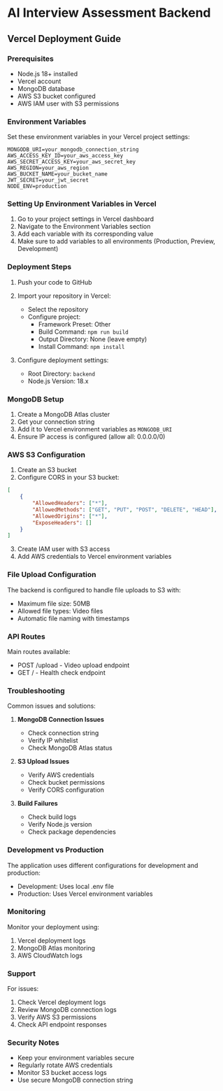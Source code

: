 # AI Interview Assessment Backend

## Vercel Deployment Guide

### Prerequisites
- Node.js 18+ installed
- Vercel account
- MongoDB database
- AWS S3 bucket configured
- AWS IAM user with S3 permissions

### Environment Variables

Set these environment variables in your Vercel project settings:

```env
MONGODB_URI=your_mongodb_connection_string
AWS_ACCESS_KEY_ID=your_aws_access_key
AWS_SECRET_ACCESS_KEY=your_aws_secret_key
AWS_REGION=your_aws_region
AWS_BUCKET_NAME=your_bucket_name
JWT_SECRET=your_jwt_secret
NODE_ENV=production
```

### Setting Up Environment Variables in Vercel

1. Go to your project settings in Vercel dashboard
2. Navigate to the Environment Variables section
3. Add each variable with its corresponding value
4. Make sure to add variables to all environments (Production, Preview, Development)

### Deployment Steps

1. Push your code to GitHub
2. Import your repository in Vercel:
   - Select the repository
   - Configure project:
     - Framework Preset: Other
     - Build Command: `npm run build`
     - Output Directory: None (leave empty)
     - Install Command: `npm install`

3. Configure deployment settings:
   - Root Directory: `backend`
   - Node.js Version: 18.x

### MongoDB Setup

1. Create a MongoDB Atlas cluster
2. Get your connection string
3. Add it to Vercel environment variables as `MONGODB_URI`
4. Ensure IP access is configured (allow all: 0.0.0.0/0)

### AWS S3 Configuration

1. Create an S3 bucket
2. Configure CORS in your S3 bucket:
```json
[
    {
        "AllowedHeaders": ["*"],
        "AllowedMethods": ["GET", "PUT", "POST", "DELETE", "HEAD"],
        "AllowedOrigins": ["*"],
        "ExposeHeaders": []
    }
]
```
3. Create IAM user with S3 access
4. Add AWS credentials to Vercel environment variables

### File Upload Configuration

The backend is configured to handle file uploads to S3 with:
- Maximum file size: 50MB
- Allowed file types: Video files
- Automatic file naming with timestamps

### API Routes

Main routes available:
- POST /upload - Video upload endpoint
- GET / - Health check endpoint

### Troubleshooting

Common issues and solutions:

1. **MongoDB Connection Issues**
   - Check connection string
   - Verify IP whitelist
   - Check MongoDB Atlas status

2. **S3 Upload Issues**
   - Verify AWS credentials
   - Check bucket permissions
   - Verify CORS configuration

3. **Build Failures**
   - Check build logs
   - Verify Node.js version
   - Check package dependencies

### Development vs Production

The application uses different configurations for development and production:

- Development: Uses local .env file
- Production: Uses Vercel environment variables

### Monitoring

Monitor your deployment using:

1. Vercel deployment logs
2. MongoDB Atlas monitoring
3. AWS CloudWatch logs

### Support

For issues:
1. Check Vercel deployment logs
2. Review MongoDB connection logs
3. Verify AWS S3 permissions
4. Check API endpoint responses

### Security Notes

- Keep your environment variables secure
- Regularly rotate AWS credentials
- Monitor S3 bucket access logs
- Use secure MongoDB connection string